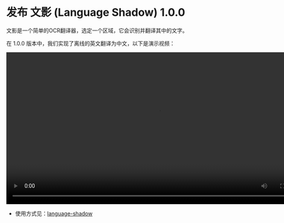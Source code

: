 # 发布 文影 (Language Shadow) 1.0.0

文影是一个简单的OCR翻译器，选定一个区域，它会识别并翻译其中的文字。

在 1.0.0 版本中，我们实现了离线的英文翻译为中文，以下是演示视频：

<video src="assets/language-shadow-usage.mp4" controls autoplay style="width: 800"></video>

- 使用方式见：[language-shadow](https://github.com/rerender2021/language-shadow)
